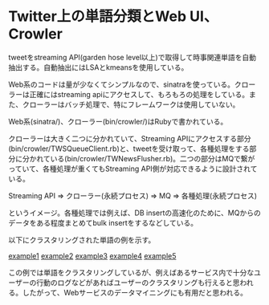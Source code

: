 # Twitter上の単語分類とWeb UI、Crowler

tweetをstreaming API(garden hose level以上)で取得して時事関連単語を自動抽出する。自動抽出にはLSAとkmeansを使用している。

Web系のコードは量が少なくてシンプルなので、sinatraを使っている。クローラーは正確にはstreaming apiにアクセスして、もろもろの処理をしている。また、クローラーはバッチ処理で、特にフレームワークは使用していない。

Web系(sinatra/)、クローラー(bin/crowler/)はRubyで書かれている。

クローラーは大きく二つに分かれていて、Streaming APIにアクセスする部分(bin/crowler/TWSQueueClient.rb)と、tweetを受け取って、各種処理をする部分に分かれている(bin/crowler/TWNewsFlusher.rb)。二つの部分はMQで繋がっていて、各種処理が重くてもStreaming API側が対応できるように設計されている。

Streaming API => クローラー(永続プロセス) => MQ => 各種処理(永続プロセス)

というイメージ。各種処理では例えば、DB insertの高速化のために、MQからのデータをある程度まとめてbulk insertをするなどしている。

以下にクラスタリングされた単語の例を示す。

[example1](https://github.com/pcaffeine/algorithm/blob/master/twitter-analysis/example/191072099.png)
[example2](https://github.com/pcaffeine/algorithm/blob/master/twitter-analysis/example/191635883.png)
[example3](https://github.com/pcaffeine/algorithm/blob/master/twitter-analysis/example/191683773.png)
[example4](https://github.com/pcaffeine/algorithm/blob/master/twitter-analysis/example/192037905.png)
[example5](https://github.com/pcaffeine/algorithm/blob/master/twitter-analysis/example/192041281.png)

この例では単語をクラスタリングしているが、例えばあるサービス内で十分なユーザーの行動のログなどがあればユーザーのクラスタリングも行えると思われる。したがって、Webサービスのデータマイニングにも有用だと思われる。
